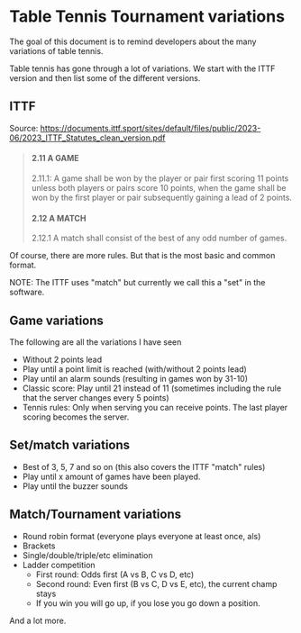 # Table Tennis Tournament variations

The goal of this document is to remind developers about the many variations of table tennis. 

Table tennis has gone through a lot of variations. We start with the ITTF version and then list some of the different versions.

## ITTF

Source: https://documents.ittf.sport/sites/default/files/public/2023-06/2023_ITTF_Statutes_clean_version.pdf

> #### 2.11 A GAME
> 2.11.1: A game shall be won by the player or pair first scoring 11 points unless both players or pairs score 10 points, when the game shall be won by the first player or pair subsequently gaining a lead of 2 points.
> 
> #### 2.12 A MATCH
> 2.12.1 A match shall consist of the best of any odd number of games.

Of course, there are more rules. But that is the most basic and common format.

NOTE: The ITTF uses "match" but currently we call this a "set" in the software.

## Game variations

The following are all the variations I have seen

- Without 2 points lead
- Play until a point limit is reached (with/without 2 points lead)
- Play until an alarm sounds (resulting in games won by 31-10)
- Classic score: Play until 21 instead of 11 (sometimes including the rule that the server changes every 5 points)
- Tennis rules: Only when serving you can receive points. The last player scoring becomes the server.

## Set/match variations

- Best of 3, 5, 7 and so on (this also covers the ITTF "match" rules)
- Play until x amount of games have been played.
- Play until the buzzer sounds

## Match/Tournament variations

- Round robin format (everyone plays everyone at least once, als)
- Brackets
- Single/double/triple/etc elimination
- Ladder competition
    - First round: Odds first (A vs B, C vs D, etc)
    - Second round: Even first (B vs C, D vs E, etc), the current champ stays
    - If you win you will go up, if you lose you go down a position.

And a lot more.